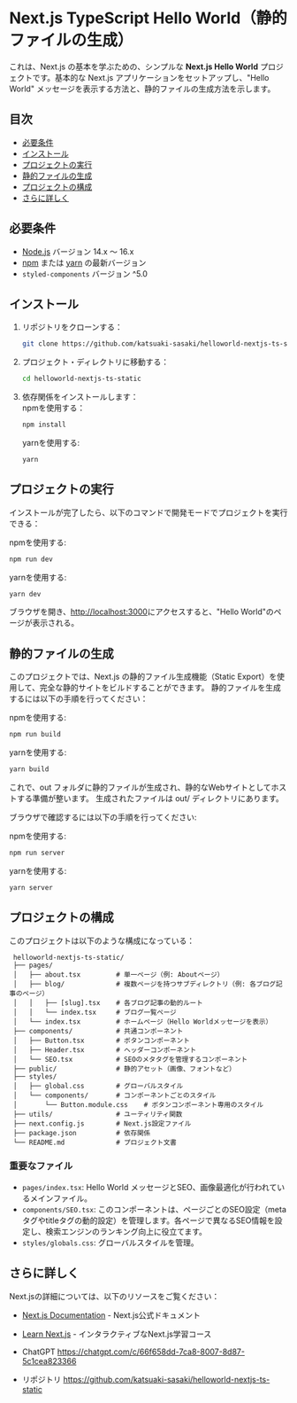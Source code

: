 # Next.js TypeScript Hello World（静的ファイルの生成）

これは、Next.js の基本を学ぶための、シンプルな **Next.js Hello World** プロジェクトです。基本的な Next.js アプリケーションをセットアップし、"Hello World" メッセージを表示する方法と、静的ファイルの生成方法を示します。

## 目次
- [必要条件](#必要条件)
- [インストール](#インストール)
- [プロジェクトの実行](#プロジェクトの実行)
- [静的ファイルの生成](#静的ファイルの生成)
- [プロジェクトの構成](#プロジェクトの構成)
- [さらに詳しく](#さらに詳しく)

## 必要条件
- [Node.js](https://nodejs.org/) バージョン 14.x 〜 16.x
- [npm](https://www.npmjs.com/) または [yarn](https://yarnpkg.com/) の最新バージョン
- `styled-components` バージョン ^5.0

## インストール
1. リポジトリをクローンする：
   ```bash
   git clone https://github.com/katsuaki-sasaki/helloworld-nextjs-ts-static.git
   ```
2. プロジェクト・ディレクトリに移動する：
   ```bash
   cd helloworld-nextjs-ts-static
   ```
3. 依存関係をインストールします：  
   npmを使用する：
   ```bash
   npm install
   ```
   yarnを使用する:
   ```bash
   yarn
   ```

## プロジェクトの実行
インストールが完了したら、以下のコマンドで開発モードでプロジェクトを実行できる：

npmを使用する:
   ```bash
   npm run dev
   ```
yarnを使用する:
   ```bash
   yarn dev
   ```
ブラウザを開き、[http://localhost:3000](http://localhost:3000)にアクセスすると、"Hello World"のページが表示される。

## 静的ファイルの生成
このプロジェクトでは、Next.js の静的ファイル生成機能（Static Export）を使用して、完全な静的サイトをビルドすることができます。
静的ファイルを生成するには以下の手順を行ってください：

npmを使用する:
   ```bash
   npm run build
   ```
yarnを使用する:
   ```bash
   yarn build
   ```
これで、out フォルダに静的ファイルが生成され、静的なWebサイトとしてホストする準備が整います。
生成されたファイルは out/ ディレクトリにあります。

ブラウザで確認するには以下の手順を行ってください:

npmを使用する:
   ```bash
   npm run server
   ```
yarnを使用する:
   ```bash
   yarn server
   ```

## プロジェクトの構成
このプロジェクトは以下のような構成になっている：
   ```          
    helloworld-nextjs-ts-static/
    ├── pages/
    │   ├── about.tsx         # 単一ページ（例: Aboutページ）
    │   ├── blog/             # 複数ページを持つサブディレクトリ（例: 各ブログ記事のページ）
    │   │   ├── [slug].tsx    # 各ブログ記事の動的ルート
    │   │   └── index.tsx     # ブログ一覧ページ
    │   └── index.tsx         # ホームページ（Hello Worldメッセージを表示）
    ├── components/           # 共通コンポーネント
    │   ├── Button.tsx        # ボタンコンポーネント
    │   ├── Header.tsx        # ヘッダーコンポーネント
    │   └── SEO.tsx           # SEOのメタタグを管理するコンポーネント
    ├── public/               # 静的アセット（画像、フォントなど）
    ├── styles/
    │   ├── global.css        # グローバルスタイル
    │   └── components/       # コンポーネントごとのスタイル
    │       └── Button.module.css    # ボタンコンポーネント専用のスタイル
    ├── utils/                # ユーティリティ関数
    ├── next.config.js        # Next.js設定ファイル
    ├── package.json          # 依存関係
    └── README.md             # プロジェクト文書
   ```

### 重要なファイル
- `pages/index.tsx`: Hello World メッセージとSEO、画像最適化が行われているメインファイル。
- `components/SEO.tsx`: このコンポーネントは、ページごとのSEO設定（metaタグやtitleタグの動的設定）を管理します。各ページで異なるSEO情報を設定し、検索エンジンのランキング向上に役立てます。
- `styles/globals.css`: グローバルスタイルを管理。


## さらに詳しく
Next.jsの詳細については、以下のリソースをご覧ください：
- [Next.js Documentation](https://nextjs.org/docs) - Next.js公式ドキュメント
- [Learn Next.js](https://nextjs.org/learn) - インタラクティブなNext.js学習コース

- ChatGPT
  https://chatgpt.com/c/66f658dd-7ca8-8007-8d87-5c1cea823366
- リポジトリ
  https://github.com/katsuaki-sasaki/helloworld-nextjs-ts-static

